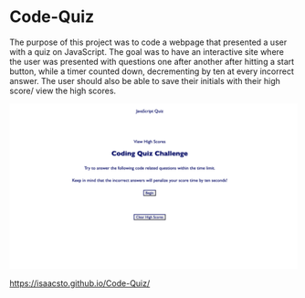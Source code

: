 # Code-Quiz

The purpose of this project was to code a webpage that presented a user with a quiz on JavaScript. The goal was to have an interactive site where the user was presented with questions one after another after hitting a start button, while a timer counted down, decrementing by ten at every incorrect answer. The user should also be able to save their initials with their high score/ view the high scores. 

<img src="assets/Screenshot%202023-02-21%20at%209.51.06%20AM.png">

https://isaacsto.github.io/Code-Quiz/
